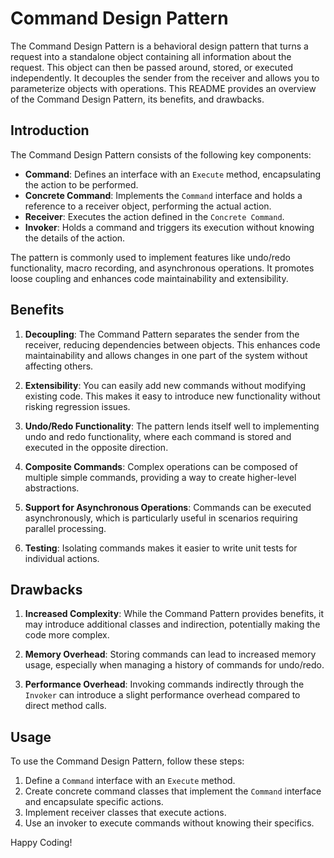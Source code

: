 # Command Design Pattern

The Command Design Pattern is a behavioral design pattern that turns a request into a standalone object containing all information about the request.
This object can then be passed around, stored, or executed independently. It decouples the sender from the receiver and allows you to parameterize objects with operations. This README provides an overview of the Command Design Pattern, its benefits, and drawbacks.

## Introduction

The Command Design Pattern consists of the following key components:

- **Command**: Defines an interface with an `Execute` method, encapsulating the action to be performed.
- **Concrete Command**: Implements the `Command` interface and holds a reference to a receiver object, performing the actual action.
- **Receiver**: Executes the action defined in the `Concrete Command`.
- **Invoker**: Holds a command and triggers its execution without knowing the details of the action.

The pattern is commonly used to implement features like undo/redo functionality, macro recording, and asynchronous operations. It promotes loose coupling and enhances code maintainability and extensibility.

## Benefits

1. **Decoupling**: The Command Pattern separates the sender from the receiver, reducing dependencies between objects. This enhances code maintainability and allows changes in one part of the system without affecting others.

2. **Extensibility**: You can easily add new commands without modifying existing code. This makes it easy to introduce new functionality without risking regression issues.

3. **Undo/Redo Functionality**: The pattern lends itself well to implementing undo and redo functionality, where each command is stored and executed in the opposite direction.

4. **Composite Commands**: Complex operations can be composed of multiple simple commands, providing a way to create higher-level abstractions.

5. **Support for Asynchronous Operations**: Commands can be executed asynchronously, which is particularly useful in scenarios requiring parallel processing.

6. **Testing**: Isolating commands makes it easier to write unit tests for individual actions.

## Drawbacks

1. **Increased Complexity**: While the Command Pattern provides benefits, it may introduce additional classes and indirection, potentially making the code more complex.

2. **Memory Overhead**: Storing commands can lead to increased memory usage, especially when managing a history of commands for undo/redo.

3. **Performance Overhead**: Invoking commands indirectly through the `Invoker` can introduce a slight performance overhead compared to direct method calls.

## Usage

To use the Command Design Pattern, follow these steps:

1. Define a `Command` interface with an `Execute` method.
2. Create concrete command classes that implement the `Command` interface and encapsulate specific actions.
3. Implement receiver classes that execute actions.
4. Use an invoker to execute commands without knowing their specifics.

Happy Coding!
